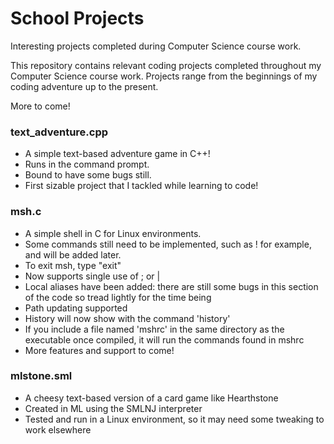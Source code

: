 # School Projects
Interesting projects completed during Computer Science course work.

This repository contains relevant coding projects completed throughout my Computer Science course work.
Projects range from the beginnings of my coding adventure up to the present.

More to come!

### text_adventure.cpp
- A simple text-based adventure game in C++!
- Runs in the command prompt.
- Bound to have some bugs still.
- First sizable project that I tackled while learning to code!

### msh.c
- A simple shell in C for Linux environments.
- Some commands still need to be implemented, such as ! for example, and will be added later.
- To exit msh, type "exit"
- Now supports single use of ; or |
- Local aliases have been added: there are still some bugs in this section of the code so tread lightly for the time being
- Path updating supported
- History will now show with the command 'history'
- If you include a file named 'mshrc' in the same directory as the executable once compiled, it will run the commands found in mshrc
- More features and support to come!

### mlstone.sml
- A cheesy text-based version of a card game like Hearthstone
- Created in ML using the SMLNJ interpreter
- Tested and run in a Linux environment, so it may need some tweaking to work elsewhere
